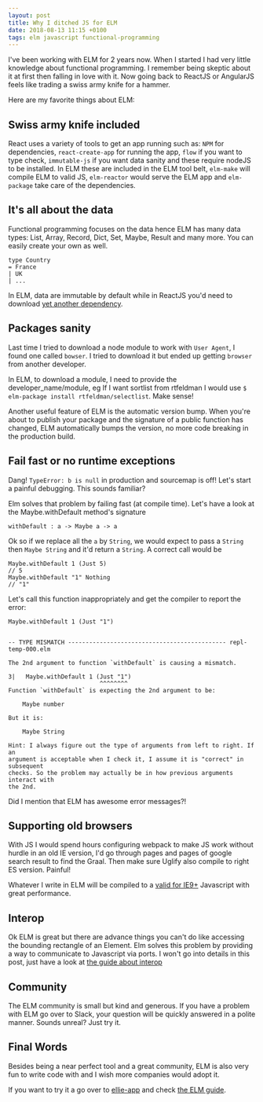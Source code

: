 ```yaml
---
layout: post
title: Why I ditched JS for ELM
date: 2018-08-13 11:15 +0100
tags: elm javascript functional-programming
---
```



I've been working with ELM for 2 years now. When I started I had very little knowledge about functional programming. 
I remember being skeptic about it at first then falling in love with it. Now going back to ReactJS or AngularJS feels 
like trading a swiss army knife for a hammer. 

Here are my favorite things about ELM:

## Swiss army knife included
React uses a variety of tools to get an app running such as: `NPM` for dependencies, `react-create-app` for running the 
app, `flow` if you want to type check, `immutable-js` if you want data sanity and these require nodeJS to be installed. 
In ELM these are included in the ELM tool belt, `elm-make` will compile ELM to valid JS, `elm-reactor` would serve the 
ELM app and `elm-package` take care of the dependencies.


## It's all about the data
Functional programming focuses on the data hence ELM has many data types: List, Array, Record, Dict, Set, Maybe, Result 
and many more. You can easily create your own as well.
  ```
type Country 
  = France 
  | UK 
  | ...
  ```
In ELM, data are immutable by default while in ReactJS you'd need to download [yet another dependency](https://facebook.github.io/immutable-js/).
 

## Packages sanity
Last time I tried to download a node module to work with `User Agent`, I found one called `bowser`. I tried to download it but ended up 
getting `browser` from another developer. 

In ELM, to download a module, I need to provide the developer_name/module, eg
If I want sortlist from rtfeldman I would use `$ elm-package install rtfeldman/selectlist`. Make sense! 

Another useful feature of ELM is the automatic version bump. When you're about to publish your package and the 
signature of a public function has changed, ELM automatically bumps the version, no more code breaking in the production build.

## Fail fast or no runtime exceptions
Dang! `TypeError: b is null` in production and sourcemap is off! Let's start a painful debugging. This sounds familiar? 

Elm solves that problem by failing fast (at compile time). Let's have a look at the Maybe.withDefault method's signature
```
withDefault : a -> Maybe a -> a
```
Ok so if we replace all the `a` by `String`, we would expect to pass a `String` then `Maybe String` and it'd return a `String`.
A correct call would be
```
Maybe.withDefault 1 (Just 5)
// 5
Maybe.withDefault "1" Nothing
// "1"
```
Let's call this function inappropriately and get the compiler to report the error:
```
Maybe.withDefault 1 (Just "1")


-- TYPE MISMATCH --------------------------------------------- repl-temp-000.elm

The 2nd argument to function `withDefault` is causing a mismatch.

3|   Maybe.withDefault 1 (Just "1")
                          ^^^^^^^^
Function `withDefault` is expecting the 2nd argument to be:

    Maybe number

But it is:

    Maybe String

Hint: I always figure out the type of arguments from left to right. If an
argument is acceptable when I check it, I assume it is "correct" in subsequent
checks. So the problem may actually be in how previous arguments interact with
the 2nd.
```
Did I mention that ELM has awesome error messages?! 


## Supporting old browsers
With JS I would spend hours configuring webpack to make JS work without hurdle in an old IE version, I'd go 
through pages and pages of google search result to find the Graal. Then make sure Uglify also compile to right ES version. Painful!

Whatever I write in ELM will be compiled to a [valid for IE9+](https://discourse.elm-lang.org/t/elm-support-for-older-browsers-ie-9-10/744/7) 
Javascript with great performance.

## Interop
Ok ELM is great but there are advance things you can't do like accessing the bounding rectangle of an Element. Elm solves this
problem by providing a way to communicate to Javascript via ports. I won't go into details in this post, just have a look
at [the guide about interop](https://guide.elm-lang.org/interop/)


## Community
The ELM community is small but kind and generous. If you have a problem with ELM go over to Slack, your question will 
be quickly answered in a polite manner. Sounds unreal? Just try it.

## Final Words
Besides being a near perfect tool and a great community, ELM is also very fun to write code with and I wish more companies would adopt it.

If you want to try it a go over to [ellie-app](https://ellie-app.com/new) and check [the ELM guide](https://guide.elm-lang.org/).

